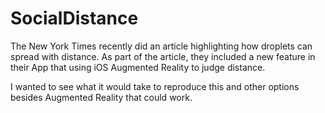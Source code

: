 # SocialDistance

The New York Times recently did an article highlighting how droplets can spread with distance. As part of the article, they included a new feature in their App that using iOS Augmented Reality to judge distance. 

I wanted to see what it would take to reproduce this and other options besides Augmented Reality that could work. 


